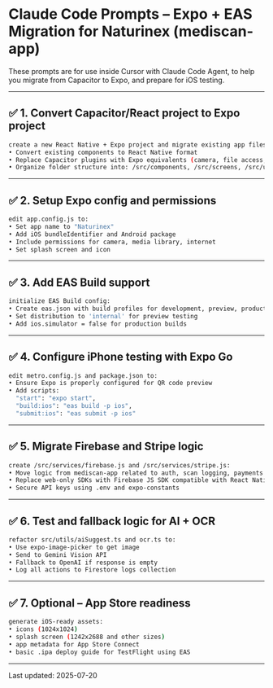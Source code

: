 
# Claude Code Prompts – Expo + EAS Migration for Naturinex (mediscan-app)

These prompts are for use inside Cursor with Claude Code Agent, to help you migrate from Capacitor to Expo, and prepare for iOS testing.

---

## ✅ 1. Convert Capacitor/React project to Expo project

```bash
create a new React Native + Expo project and migrate existing app files from /mediscan-app/:
• Convert existing components to React Native format
• Replace Capacitor plugins with Expo equivalents (camera, file access, barcode scanner)
• Organize folder structure into: /src/components, /src/screens, /src/utils
```

---

## ✅ 2. Setup Expo config and permissions

```bash
edit app.config.js to:
• Set app name to "Naturinex"
• Add iOS bundleIdentifier and Android package
• Include permissions for camera, media library, internet
• Set splash screen and icon
```

---

## ✅ 3. Add EAS Build support

```bash
initialize EAS Build config:
• Create eas.json with build profiles for development, preview, production
• Set distribution to 'internal' for preview testing
• Add ios.simulator = false for production builds
```

---

## ✅ 4. Configure iPhone testing with Expo Go

```bash
edit metro.config.js and package.json to:
• Ensure Expo is properly configured for QR code preview
• Add scripts:
  "start": "expo start",
  "build:ios": "eas build -p ios",
  "submit:ios": "eas submit -p ios"
```

---

## ✅ 5. Migrate Firebase and Stripe logic

```bash
create /src/services/firebase.js and /src/services/stripe.js:
• Move logic from mediscan-app related to auth, scan logging, payments
• Replace web-only SDKs with Firebase JS SDK compatible with React Native
• Secure API keys using .env and expo-constants
```

---

## ✅ 6. Test and fallback logic for AI + OCR

```bash
refactor src/utils/aiSuggest.ts and ocr.ts to:
• Use expo-image-picker to get image
• Send to Gemini Vision API
• Fallback to OpenAI if response is empty
• Log all actions to Firestore logs collection
```

---

## ✅ 7. Optional – App Store readiness

```bash
generate iOS-ready assets:
• icons (1024x1024)
• splash screen (1242x2688 and other sizes)
• app metadata for App Store Connect
• basic .ipa deploy guide for TestFlight using EAS
```

---

Last updated: 2025-07-20

